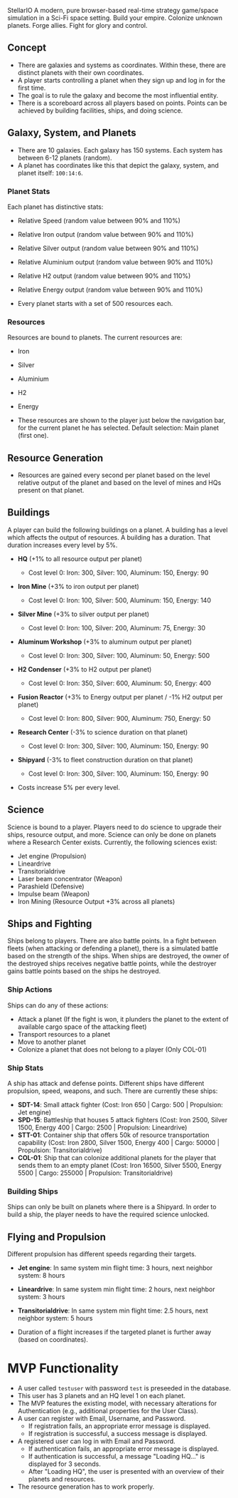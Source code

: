 StellarIO
A modern, pure browser-based real-time strategy game/space simulation in a Sci-Fi space setting. Build your empire. Colonize unknown planets. Forge allies. Fight for glory and control.

## Concept
- There are galaxies and systems as coordinates. Within these, there are distinct planets with their own coordinates.
- A player starts controlling a planet when they sign up and log in for the first time.
- The goal is to rule the galaxy and become the most influential entity.
- There is a scoreboard across all players based on points. Points can be achieved by building facilities, ships, and doing science.

## Galaxy, System, and Planets
- There are 10 galaxies. Each galaxy has 150 systems. Each system has between 6-12 planets (random).
- A planet has coordinates like this that depict the galaxy, system, and planet itself: `100:14:6`.

### Planet Stats
Each planet has distinctive stats:
- Relative Speed (random value between 90% and 110%)
- Relative Iron output (random value between 90% and 110%)
- Relative Silver output (random value between 90% and 110%)
- Relative Aluminium output (random value between 90% and 110%)
- Relative H2 output (random value between 90% and 110%)
- Relative Energy output (random value between 90% and 110%)

- Every planet starts with a set of 500 resources each.

### Resources
Resources are bound to planets. The current resources are:
- Iron
- Silver
- Aluminium
- H2
- Energy

- These resources are shown to the player just below the navigation bar, for the current planet he has selected. Default selection: Main planet (first one).

## Resource Generation
- Resources are gained every second per planet based on the level relative output of the planet and based on the level of mines and HQs present on that planet.

## Buildings
A player can build the following buildings on a planet. A building has a level which affects the output of resources. A building has a duration. That duration increases every level by 5%.
- **HQ** (+1% to all resource output per planet)
  - Cost level 0: Iron: 300, Silver: 100, Aluminum: 150, Energy: 90

- **Iron Mine** (+3% to iron output per planet)
  - Cost level 0: Iron: 100, Silver: 500, Aluminum: 150, Energy: 140

- **Silver Mine** (+3% to silver output per planet)
  - Cost level 0: Iron: 100, Silver: 200, Aluminum: 75, Energy: 30

- **Aluminum Workshop** (+3% to aluminum output per planet)
  - Cost level 0: Iron: 300, Silver: 100, Aluminum: 50, Energy: 500

- **H2 Condenser** (+3% to H2 output per planet)
  - Cost level 0: Iron: 350, Silver: 600, Aluminum: 50, Energy: 400

- **Fusion Reactor** (+3% to Energy output per planet / -1% H2 output per planet)
  - Cost level 0: Iron: 800, Silver: 900, Aluminum: 750, Energy: 50

- **Research Center** (-3% to science duration on that planet)
  - Cost level 0: Iron: 300, Silver: 100, Aluminum: 150, Energy: 90

- **Shipyard** (-3% to fleet construction duration on that planet)
  - Cost level 0: Iron: 300, Silver: 100, Aluminum: 150, Energy: 90

- Costs increase 5% per every level.

## Science
Science is bound to a player. Players need to do science to upgrade their ships, resource output, and more. Science can only be done on planets where a Research Center exists.
Currently, the following sciences exist:
- Jet engine (Propulsion)
- Lineardrive
- Transitorialdrive
- Laser beam concentrator (Weapon)
- Parashield (Defensive)
- Impulse beam (Weapon)
- Iron Mining (Resource Output +3% across all planets)

## Ships and Fighting
Ships belong to players. There are also battle points. In a fight between fleets (when attacking or defending a planet), there is a simulated battle based on the strength of the ships. When ships are destroyed, the owner of the destroyed ships receives negative battle points, while the destroyer gains battle points based on the ships he destroyed.

### Ship Actions
Ships can do any of these actions:
- Attack a planet (If the fight is won, it plunders the planet to the extent of available cargo space of the attacking fleet)
- Transport resources to a planet
- Move to another planet
- Colonize a planet that does not belong to a player (Only COL-01)

### Ship Stats
A ship has attack and defense points. Different ships have different propulsion, speed, weapons, and such. There are currently these ships:
- **SDT-14**: Small attack fighter (Cost: Iron 650 | Cargo: 500 | Propulsion: Jet engine)
- **SPD-15**: Battleship that houses 5 attack fighters (Cost: Iron 2500, Silver 1500, Energy 400 | Cargo: 2500 | Propulsion: Lineardrive)
- **STT-01**: Container ship that offers 50k of resource transportation capability (Cost: Iron 2800, Silver 1500, Energy 400 | Cargo: 50000 | Propulsion: Transitorialdrive)
- **COL-01**: Ship that can colonize additional planets for the player that sends them to an empty planet (Cost: Iron 16500, Silver 5500, Energy 5500 | Cargo: 255000 | Propulsion: Transitorialdrive)

### Building Ships
Ships can only be built on planets where there is a Shipyard. In order to build a ship, the player needs to have the required science unlocked.

## Flying and Propulsion
Different propulsion has different speeds regarding their targets.
- **Jet engine**: In same system min flight time: 3 hours, next neighbor system: 8 hours
- **Lineardrive**: In same system min flight time: 2 hours, next neighbor system: 3 hours
- **Transitorialdrive**: In same system min flight time: 2.5 hours, next neighbor system: 5 hours

- Duration of a flight increases if the targeted planet is further away (based on coordinates).

# MVP Functionality
- A user called `testuser` with password `test` is preseeded in the database.
- This user has 3 planets and an HQ level 1 on each planet.
- The MVP features the existing model, with necessary alterations for Authentication (e.g., additional properties for the User Class).
- A user can register with Email, Username, and Password.
  - If registration fails, an appropriate error message is displayed.
  - If registration is successful, a success message is displayed.
- A registered user can log in with Email and Password.
  - If authentication fails, an appropriate error message is displayed.
  - If authentication is successful, a message "Loading HQ..." is displayed for 3 seconds.
  - After "Loading HQ", the user is presented with an overview of their planets and resources.
- The resource generation has to work properly.
